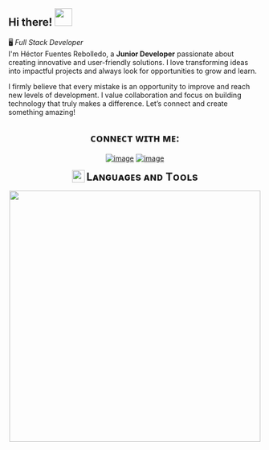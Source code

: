 ## Hi there! <img src="https://media.giphy.com/media/hvRJCLFzcasrR4ia7z/giphy.gif" width="35">  
🖥️ *Full Stack Developer* <br>
I'm Héctor Fuentes Rebolledo, a **Junior Developer** passionate about creating innovative and user-friendly solutions. I love transforming ideas into impactful projects and always look for opportunities to grow and learn.  

I firmly believe that every mistake is an opportunity to improve and reach new levels of development. I value collaboration and focus on building technology that truly makes a difference. Let’s connect and create something amazing!  


<!--Contacto--> 
<h2 align="center">ᴄᴏɴɴᴇᴄᴛ ᴡɪᴛʜ ᴍᴇ:</h2>
<div align="center">

[![image](https://img.shields.io/badge/LinkedIn-0077B5?style=for-the-badge&logo=linkedin&logoColor=white)](https://www.linkedin.com/in/fuentesrebolledo/)
[![image](https://img.shields.io/badge/Gmail-D14836?style=for-the-badge&logo=gmail&logoColor=white)](mailto:dev.hfuentes@gmail.com)
  
</div>

<div align="center">
  <img src="https://media2.giphy.com/media/QssGEmpkyEOhBCb7e1/giphy.gif?cid=ecf05e47a0n3gi1bfqntqmob8g9aid1oyj2wr3ds3mg700bl&rid=giphy.gif" width="25" style="vertical-align:middle;" />
  <h2 style="display: inline; vertical-align: middle;">Lᴀɴɢᴜᴀɢᴇs ᴀɴᴅ Tᴏᴏʟs</h2>
</div>

<p align="center">
<img width="500px"  src="https://skillicons.dev/icons?i=java,js,html,css,nodejs"  />
</p>
<br />
